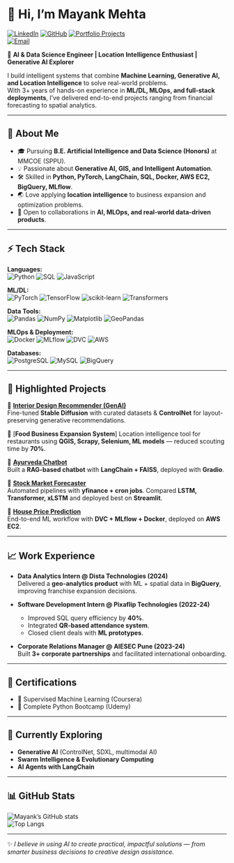 # 👋 Hi, I’m Mayank Mehta  

[![LinkedIn](https://img.shields.io/badge/LinkedIn-blue?style=flat&logo=linkedin)](https://www.linkedin.com/in/mayank-mehta-123734229/) 
[![GitHub](https://img.shields.io/badge/GitHub-grey?style=flat&logo=github)](https://github.com/mayankmehta8) 
[![Portfolio Projects](https://img.shields.io/badge/Projects-Portfolio-orange)](https://github.com/mayankmehta8?tab=repositories)  
[![Email](https://img.shields.io/badge/Email-me%40gmail-red)](mailto:mayank8802@gmail.com)  

🚀 **AI & Data Science Engineer | Location Intelligence Enthusiast | Generative AI Explorer**  

I build intelligent systems that combine **Machine Learning, Generative AI, and Location Intelligence** to solve real-world problems.  
With 3+ years of hands-on experience in **ML/DL, MLOps, and full-stack deployments**, I’ve delivered end-to-end projects ranging from financial forecasting to spatial analytics.  

---

## 🧠 About Me  
- 🎓 Pursuing **B.E. Artificial Intelligence and Data Science (Honors)** at MMCOE (SPPU).  
- 💡 Passionate about **Generative AI, GIS, and Intelligent Automation**.  
- 🛠 Skilled in **Python, PyTorch, LangChain, SQL, Docker, AWS EC2, BigQuery, MLflow**.  
- 🌏 Love applying **location intelligence** to business expansion and optimization problems.  
- 🤝 Open to collaborations in **AI, MLOps, and real-world data-driven products**.  

---

## ⚡ Tech Stack  

**Languages:**  
![Python](https://img.shields.io/badge/Python-3776AB?logo=python&logoColor=white) 
![SQL](https://img.shields.io/badge/SQL-025E8C?logo=postgresql&logoColor=white) 
![JavaScript](https://img.shields.io/badge/JavaScript-F7DF1E?logo=javascript&logoColor=black)  

**ML/DL:**  
![PyTorch](https://img.shields.io/badge/PyTorch-EE4C2C?logo=pytorch&logoColor=white) 
![TensorFlow](https://img.shields.io/badge/TensorFlow-FF6F00?logo=tensorflow&logoColor=white) 
![scikit-learn](https://img.shields.io/badge/Scikit--Learn-F7931E?logo=scikitlearn&logoColor=white) 
![Transformers](https://img.shields.io/badge/Transformers-yellow?logo=huggingface&logoColor=black)  

**Data Tools:**  
![Pandas](https://img.shields.io/badge/Pandas-150458?logo=pandas&logoColor=white) 
![NumPy](https://img.shields.io/badge/NumPy-013243?logo=numpy&logoColor=white) 
![Matplotlib](https://img.shields.io/badge/Matplotlib-11557c?logo=plotly&logoColor=white) 
![GeoPandas](https://img.shields.io/badge/GeoPandas-009688?logo=python&logoColor=white)  

**MLOps & Deployment:**  
![Docker](https://img.shields.io/badge/Docker-2496ED?logo=docker&logoColor=white) 
![MLflow](https://img.shields.io/badge/MLflow-0194E2?logo=mlflow&logoColor=white) 
![DVC](https://img.shields.io/badge/DVC-945DD6?logo=dvc&logoColor=white) 
![AWS](https://img.shields.io/badge/AWS-232F3E?logo=amazonaws&logoColor=white)  

**Databases:**  
![PostgreSQL](https://img.shields.io/badge/PostgreSQL-336791?logo=postgresql&logoColor=white) 
![MySQL](https://img.shields.io/badge/MySQL-4479A1?logo=mysql&logoColor=white) 
![BigQuery](https://img.shields.io/badge/BigQuery-4285F4?logo=googlecloud&logoColor=white)  

---

## 🚀 Highlighted Projects  

🔹 [**Interior Design Recommender (GenAI)**](https://github.com/mayankmehta8/Interior_design_project)  
Fine-tuned **Stable Diffusion** with curated datasets & **ControlNet** for layout-preserving generative recommendations.  

🔹 [**Food Business Expansion System**]
Location intelligence tool for restaurants using **QGIS, Scrapy, Selenium, ML models** — reduced scouting time by **70%**.  

🔹 [**Ayurveda Chatbot**](https://github.com/mayankmehta8/Ayurveda_chatbot)  
Built a **RAG-based chatbot** with **LangChain + FAISS**, deployed with **Gradio**.  

🔹 [**Stock Market Forecaster**](https://github.com/mayankmehta8/Stock_market_forcasting_advanced)  
Automated pipelines with **yfinance + cron jobs**. Compared **LSTM, Transformer, xLSTM** and deployed best on **Streamlit**.  

🔹 [**House Price Prediction**](https://github.com/mayankmehta8/housepriceprediction)  
End-to-end ML workflow with **DVC + MLflow + Docker**, deployed on **AWS EC2**.  

---

## 📈 Work Experience  

- **Data Analytics Intern @ Dista Technologies (2024)**  
   Delivered a **geo-analytics product** with ML + spatial data in **BigQuery**, improving franchise expansion decisions.  

- **Software Development Intern @ Pixaflip Technologies (2022-24)**  
   - Improved SQL query efficiency by **40%**.  
   - Integrated **QR-based attendance system**.  
   - Closed client deals with **ML prototypes**.  

- **Corporate Relations Manager @ AIESEC Pune (2023-24)**  
   Built **3+ corporate partnerships** and facilitated international onboarding.  

---

## 🎯 Certifications  
- 🏅 Supervised Machine Learning (Coursera)  
- 🏅 Complete Python Bootcamp (Udemy)  

---

## 🌱 Currently Exploring  
- **Generative AI** (ControlNet, SDXL, multimodal AI)  
- **Swarm Intelligence & Evolutionary Computing**  
- **AI Agents with LangChain**  

---

## 📊 GitHub Stats  

![Mayank’s GitHub stats](https://github-readme-stats.vercel.app/api?username=mayankmehta8&show_icons=true&theme=radical)  
![Top Langs](https://github-readme-stats.vercel.app/api/top-langs/?username=mayankmehta8&layout=compact&theme=radical)  

---

✨ *I believe in using AI to create practical, impactful solutions — from smarter business decisions to creative design assistance.*  
